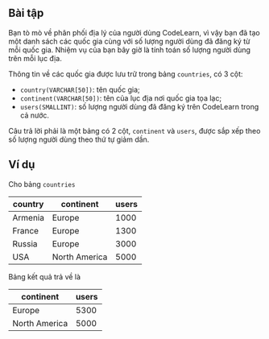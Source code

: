 ## Bài tập
Bạn tò mò về phân phối địa lý của người dùng CodeLearn, vì vậy bạn đã tạo một danh sách các quốc gia cùng với số lượng người dùng đã đăng ký từ mỗi quốc gia. Nhiệm vụ của bạn bây giờ là tính toán số lượng người dùng trên mỗi lục địa.

Thông tin về các quốc gia được lưu trữ trong bảng `countries`, có 3 cột:

- `country(VARCHAR[50])`: tên quốc gia;
- `continent(VARCHAR[50])`: tên của lục địa nơi quốc gia tọa lạc;
- `users(SMALLINT)`: số lượng người dùng đã đăng ký trên CodeLearn trong cả nước.

Câu trả lời phải là một bảng có 2 cột, `continent` và `users`, được sắp xếp theo số lượng người dùng theo thứ tự giảm dần.

## Ví dụ
Cho bảng `countries`

country	| continent	| users
--------|-----------|------
Armenia	| Europe	| 1000
France	| Europe	| 1300
Russia	| Europe	| 3000
USA	| North America	| 5000

Bảng kết quả trả về là

continent	| users
----------|------
Europe	| 5300
North America	| 5000
